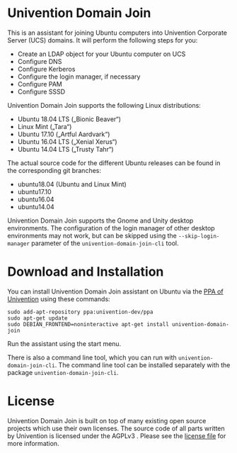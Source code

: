 # Univention Domain Join

This is an assistant for joining Ubuntu computers into Univention Corporate
Server (UCS) domains. It will perform the following steps for you:

- Create an LDAP object for your Ubuntu computer on UCS
- Configure DNS
- Configure Kerberos
- Configure the login manager, if necessary
- Configure PAM
- Configure SSSD

Univention Domain Join supports the following Linux distributions:

- Ubuntu 18.04 LTS („Bionic Beaver“)
- Linux Mint („Tara“)
- Ubuntu 17.10 („Artful Aardvark“)
- Ubuntu 16.04 LTS („Xenial Xerus“)
- Ubuntu 14.04 LTS („Trusty Tahr“)

The actual source code for the different Ubuntu releases can be found in
the corresponding git branches:

- ubuntu18.04 (Ubuntu and Linux Mint)
- ubuntu17.10
- ubuntu16.04
- ubuntu14.04

Univention Domain Join supports the Gnome and Unity desktop environments. The
configuration of the login manager of other desktop environments may not work,
but can be skipped using the `--skip-login-manager` parameter of the
`univention-domain-join-cli` tool.

# Download and Installation

You can install Univention Domain Join assistant on Ubuntu via the [PPA of
Univention](https://launchpad.net/~univention-dev/+archive/ubuntu/ppa) using
these commands:

```shell
sudo add-apt-repository ppa:univention-dev/ppa
sudo apt-get update
sudo DEBIAN_FRONTEND=noninteractive apt-get install univention-domain-join
```

Run the assistant using the start menu. 

There is also a command line tool, which you can run with
`univention-domain-join-cli`. The command line tool can be installed separately
with the package `univention-domain-join-cli`.

# License

Univention Domain Join is built on top of many existing open source projects
which use their own licenses. The source code of all parts written by
Univention is licensed under the AGPLv3 . Please see the
[license file](./LICENSE) for more information.

